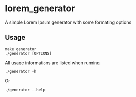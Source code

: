 # lorem_generator
A simple Lorem Ipsum generator with some formating options

## Usage
```
make generator
./generator [OPTIONS]
```

All usage informations are listed when running
```
./generator -h
```
Or
```
./generator --help
```
